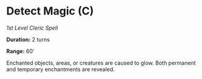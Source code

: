 # Detect Magic (C)

*1st Level Cleric Spell*

**Duration:** 2 turns

**Range:** 60’

Enchanted objects, areas, or creatures are caused to glow. Both permanent and temporary enchantments are revealed.